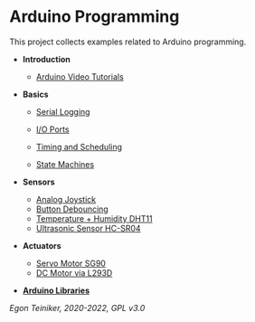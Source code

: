 # Arduino Programming

This project collects examples related to Arduino programming.

* **Introduction**
  * [Arduino Video Tutorials](introduction/ArduinoTutorials.md) 

* **Basics**
  * [Serial Logging](interfaces/uart/serial)

  * [I/O Ports](io-ports)

  * [Timing and Scheduling](timing)

  * [State Machines](state-machines)

* **Sensors**
  * [Analog Joystick](sensors/joystick)
  * [Button Debouncing](sensors/button-debouncing)
  * [Temperature + Humidity DHT11](sensors/dht11)
  * [Ultrasonic Sensor HC-SR04](sensors/hc-sr04)
  
* **Actuators**
  * [Servo Motor SG90](actuators/SG90-ServoMotor)
  * [DC Motor via L293D](actuators/L293-DCMotor)
 
* [**Arduino Libraries**](libraries)


*Egon Teiniker, 2020-2022, GPL v3.0* 
